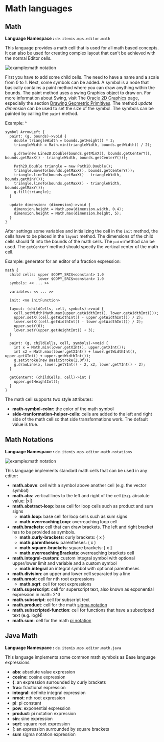 # Math languages

## Math

**Language Namespace :** `de.itemis.mps.editor.math`

This language provides a math cell that is used for all math based concepts. It can also be used for creating complex 
layout that can't be achieved with the normal Editor cells.

<img alt="example:math notation" src="../../img/math.png" />

First you have to add some child cells. The need to have a name and a scale from 0 to 1. Next, some symbols can be added.
A symbol is a node that basically contains a paint method where you can draw anything within the bounds. The paint method
uses a swing Graphics object to draw on.
For more information about Swing,
visit The [Oracle 2D Graphics](https://docs.oracle.com/javase/tutorial/2d/TOC.html) page, especially the section 
[Drawing Geometric Primitives](https://docs.oracle.com/javase/tutorial/2d/geometry/primitives.html). The method *update dimension*
can be used to set the size of the symbol. The symbols can be painted by calling the `paint` method.

Example:
^
```
symbol ArrowLeft { 
  paint: (g, bounds)->void { 
    double triangleWidth = bounds.getHeight() * 2; 
    triangleWidth = Math.min(triangleWidth, bounds.getWidth() / 2); 
     
    g.draw(new Line2D.Double(bounds.getMinX(), bounds.getCenterY(), bounds.getMaxX() - triangleWidth, bounds.getCenterY())); 
     
    Path2D.Double triangle = new Path2D.Double(); 
    triangle.moveTo(bounds.getMaxX(), bounds.getCenterY()); 
    triangle.lineTo(bounds.getMaxX() - triangleWidth, bounds.getMinY()); 
    triangle.lineTo(bounds.getMaxX() - triangleWidth, bounds.getMaxY()); 
    g.fill(triangle); 
  } 
 
  update dimension: (dimension)->void { 
    dimension.height = Math.pow(dimension.width, 0.4); 
    dimension.height = Math.max(dimension.height, 5); 
  } 
}
```

After settings some variables and initializing the cell in the `init` method, the cells have to be placed in the
`layout` method. The dimensions of the child cells should fit into the bounds of the math cells. The `paint`method
can be used. The `getCenterY` method should specify the vertical center of the math cell.

Example: generator for an editor of a fraction expression:

```
math { 
  child cells: upper $COPY_SRC$<constant> 1.0 
               lower $COPY_SRC$<constant> 1.0 
  symbols: << ... >> 
 
  variables: << ... >> 
 
  init: <no initFunction> 
 
  layout: (childCells, cell, symbols)->void { 
    cell.setWidth(Math.max(upper.getWidthInt(), lower.getWidthInt())); 
    upper.setX((cell.getWidthInt() - upper.getWidthInt()) / 2); 
    lower.setX((cell.getWidthInt() - lower.getWidthInt()) / 2); 
    upper.setY(0); 
    lower.setY(upper.getHeightInt() + 3); 
  } 
 
  paint: (g, childCells, cell, symbols)->void { 
    int x = Math.min(lower.getXInt(), upper.getXInt()); 
    int x2 = Math.max(lower.getXInt() + lower.getWidthInt(), upper.getXInt() + upper.getWidthInt()); 
    g.setStroke(new BasicStroke(2.0f)); 
    g.drawLine(x, lower.getYInt() - 2, x2, lower.getYInt() - 2); 
  } 
 
  getCenterY: (childCells, cell)->int { 
    upper.getHeightInt(); 
  } 
}                     
```

The math cell supports two style attributes:

- **math-symbol-color**: the color of the math symbol
- **side-tranformation-helper-cells**: cells are added to the left and right side of the math cell so that side transformations
 work. The default value is true.

## Math Notations

**Language Namespace :** `de.itemis.mps.editor.math.notations`

<img alt="example:math notation" src="../../img/math_symbols_example.png" />

This language implements standard math cells that can be used in any editor:

- **math.above**: cell with a symbol above another cell (e.g. the vector symbol)
- **math.abs**: vertical lines to the left and right of the cell (e.g. absolute value: |x|)
- **math.abstract-loop**: base cell for loop cells such as product and sum signs
  - **math.loop**: base cell for loop cells such as sum signs
  - **math.overreachingLoop**: overreaching loop cell
- **math.brackets**: cell that can draw brackets. The left and right bracket has to be provided as symbols.
  - **math.curly-brackets**: curly brackets: { x }
  - **math.parentheses**: parentheses: ( x )
  - **math.square-brackets**: square brackets: [ x ]
  - **math.overreachingBrackets**: overreaching brackets cell
- **math.integral-custom**: custom integral symbol with optional upper/lower limit and variable and a custom symbol
  - **math.integral** an integral symbol with optional parentheses 
- **math.division**: an upper and lower cell separated by a line
- **math.nroot**: cell for nth root expressions
  - **math.sqrt**: cell for root expressions 
- **math.superscript**: cell for superscript text, also known as exponential expression in math: 2^3
- **math.subscript**: cell for subscript text
- **math.product**: cell for the math [sigma notation](https://mathmaine.com/2018/03/04/pi-notation/)
- **math.subscripted-function**: cell for functions that have a subscripted text (e.g. logN)
- **math.sum**: cell for the math [pi notation](https://mathmaine.com/2018/03/04/pi-notation/)

## Java Math

**Language Namespace :** `de.itemis.mps.editor.math.java`

This language implements some common math symbols as Base language expressions

- **abs**: absolute value expression
- **cosine**: cosine expression
- **{**: an expression surrounded by curly brackets
- **frac**: fractional expression
- **integral**: definite integral expression
- **nroot**: nth root expression
- **pi**: pi constant
- **pow**: exponential expression
- **product**: pi notation expression
- **sin**: sine expression
- **sqrt**: square root expression
- **[**: an expression surrounded by square brackets
- **sum** sigma notation expression